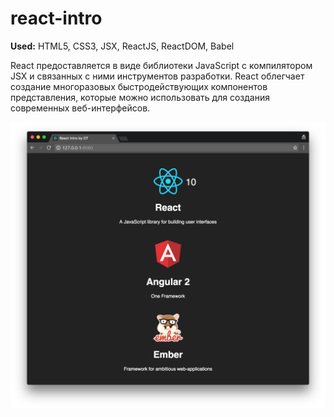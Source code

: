 # react-intro

**Used:** HTML5, CSS3, JSX, ReactJS, ReactDOM, Babel <br>

React предоставляется в виде библиотеки JavaScript с компилятором JSX и связанных с ними инструментов разработки. React облегчает создание многоразовых быстродействующих компонентов представления, которые можно использовать для создания современных веб-интерфейсов.

<img src="img/preview.jpg" width="750">
